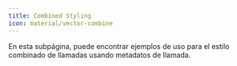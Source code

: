 ```yaml
---
title: Combined Styling
icon: material/vector-combine
---
```


En esta subpágina, puede encontrar ejemplos de uso para el estilo combinado de
llamadas usando metadatos de llamada.


